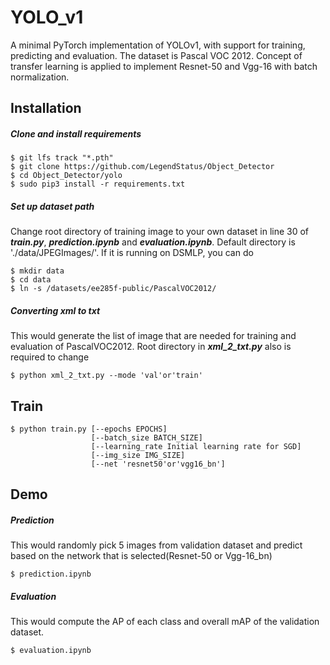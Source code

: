 # YOLO_v1
A minimal PyTorch implementation of YOLOv1, with support for training, predicting and evaluation. The dataset is Pascal VOC 2012. Concept of transfer learning is applied to implement Resnet-50 and Vgg-16 with batch normalization.

## Installation
##### Clone and install requirements
    $ git lfs track "*.pth"
    $ git clone https://github.com/LegendStatus/Object_Detector
    $ cd Object_Detector/yolo
    $ sudo pip3 install -r requirements.txt

##### Set up dataset path

Change root directory of training image to your own dataset in line 30 of ***train.py***, ***prediction.ipynb*** and ***evaluation.ipynb***. Default directory is './data/JPEGImages/'. If it is running on DSMLP, you can do

    $ mkdir data
    $ cd data
    $ ln -s /datasets/ee285f-public/PascalVOC2012/

##### Converting xml to txt

This would generate the list of image that are needed for training and evaluation of PascalVOC2012. Root directory in ***xml_2_txt.py*** also is required to change

```
$ python xml_2_txt.py --mode 'val'or'train'
```

## Train

```
$ python train.py [--epochs EPOCHS] 
                  [--batch_size BATCH_SIZE]
                  [--learning_rate Initial learning rate for SGD]
                  [--img_size IMG_SIZE]
                  [--net 'resnet50'or'vgg16_bn']
```

## Demo

##### Prediction

This would randomly pick 5 images from validation dataset and predict based on the network that is selected(Resnet-50 or Vgg-16_bn)

```
$ prediction.ipynb
```

##### Evaluation

This would compute the AP of each class and overall mAP of the validation dataset.

```
$ evaluation.ipynb
```
